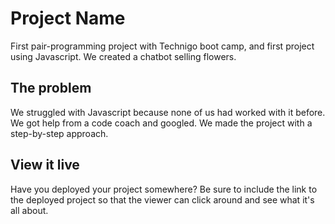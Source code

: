 # Project Name

First pair-programming project with Technigo boot camp, and first project using Javascript. We created a chatbot selling flowers. 


## The problem

We struggled with Javascript because none of us had worked with it before. We got help from a code coach and googled. We made the project with a step-by-step approach.

## View it live

Have you deployed your project somewhere? Be sure to include the link to the deployed project so that the viewer can click around and see what it's all about.
